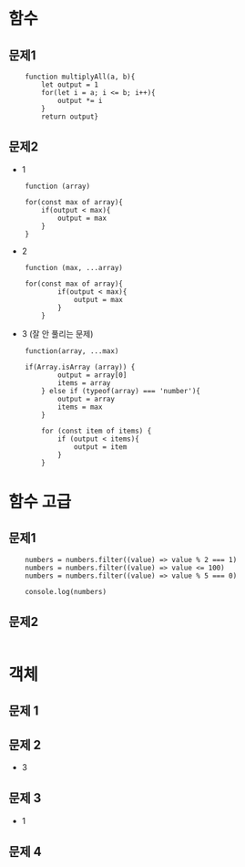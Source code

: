 # 함수

## 문제1
```
    function multiplyAll(a, b){
        let output = 1
        for(let i = a; i <= b; i++){
            output *= i
        }
        return output}
```

## 문제2
 - 1
```
    function (array)

    for(const max of array){
        if(output < max){
            output = max
        }
    }
```

 - 2
```
    function (max, ...array)

    for(const max of array){
            if(output < max){
                output = max
            }
        }
```

 - 3 (잘 안 풀리는 문제)
```
    function(array, ...max)

    if(Array.isArray (array)) {
            output = array[0]
            items = array
        } else if (typeof(array) === 'number'){
            output = array
            items = max
        }

        for (const item of items) {
            if (output < items){
                output = item
            }
        }
```

# 함수 고급

## 문제1
```
    numbers = numbers.filter((value) => value % 2 === 1)
    numbers = numbers.filter((value) => value <= 100)
    numbers = numbers.filter((value) => value % 5 === 0)

    console.log(numbers)
```

## 문제2
```

```

# 객체
## 문제 1

## 문제 2
 - 3

## 문제 3
 - 1

## 문제 4
